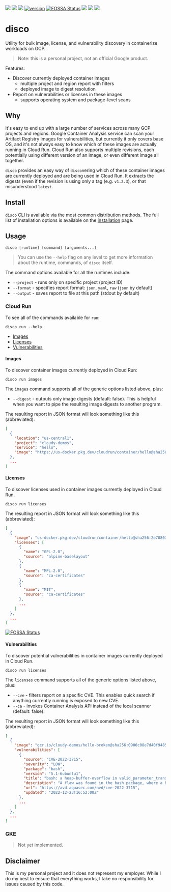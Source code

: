 [![](https://github.com/mchmarny/disco/actions/workflows/on-push.yaml/badge.svg?branch=main)](https://github.com/mchmarny/disco/actions/workflows/on-push.yaml)
[![](https://github.com/mchmarny/disco/actions/workflows/on-tag.yaml/badge.svg)](https://github.com/mchmarny/disco/actions/workflows/on-tag.yaml)
[![](https://codecov.io/gh/mchmarny/disco/branch/main/graph/badge.svg?token=9HLYDZZADN)](https://codecov.io/gh/mchmarny/disco)
[![version](https://img.shields.io/github/release/mchmarny/disco.svg?label=version)](https://github.com/mchmarny/disco/releases/latest)
[![FOSSA Status](https://app.fossa.com/api/projects/git%2Bgithub.com%2Fmchmarny%2Fdisco.svg?type=shield)](https://app.fossa.com/projects/git%2Bgithub.com%2Fmchmarny%2Fdisco?ref=badge_shield)
[![](https://img.shields.io/github/go-mod/go-version/mchmarny/disco.svg?label=go)](https://github.com/mchmarny/disco)
[![](https://goreportcard.com/badge/github.com/mchmarny/disco)](https://goreportcard.com/report/github.com/mchmarny/disco)
[![](https://img.shields.io/badge/License-Apache%202.0-blue.svg?label=license)](https://github.com/mchmarny/disco/blob/main/LICENSE)

# disco 

Utility for bulk image, license, and vulnerability discovery in containerize workloads on GCP.

> Note: this is a personal project, not an official Google product.

Features:

* Discover currently deployed container images
  * multiple project and region report with filters
  * deployed image to digest resolution
* Report on vulnerabilities or licenses in these images
  * supports operating system and package-level scans

## Why

It's easy to end up with a large number of services across many GCP projects and regions. Google Container Analysis service can scan your Artifact Registry images for vulnerabilities, but currently it only covers base OS, and it's not always easy to know which of these images are actually running in Cloud Run. Cloud Run also supports multiple revisions, each potentially using different version of an image, or even different image all together.

`disco` provides an easy way of `disco`vering which of these container images are currently deployed and are being used in Cloud Run. It extracts the digests (even if the revision is using only a tag (e.g. `v1.2.3`), or that misunderstood `latest`.

## Install

`disco` CLI is available via the most common distribution methods. The full list of installation options is available on the [installation](INSTALL.md) page.

## Usage

```shell
disco [runtime] [command] [arguments...]
```

> You can use the `--help` flag on any level to get more information about the runtime, commands, of `disco` itself.

The command options available for all the runtimes include:

* `--project` - runs only on specific project (project ID)
* `--format`  - specifies report format: `json`, `yaml`, `raw` (`json` by default)
* `--output`  - saves report to file at this path (stdout by default) 

### Cloud Run 

To see all of the commands available for `run`:

```shell
disco run --help
```

* [Images](#images)
* [Licenses](#licenses)
* [Vulnerabilities](#vulnerabilities)

#### Images

To discover container images currently deployed in Cloud Run:

```shell
disco run images
```

The `images` command supports all of the generic options listed above, plus: 

* `--digest` - outputs only image digests (default: false). This is helpful when you want to pipe the resulting image digests to another program.

The resulting report in JSON format will look something like this (abbreviated):

```json
[
  {
    "location": "us-central1",
    "project": "cloudy-demos",
    "service": "hello",
    "image": "https://us-docker.pkg.dev/cloudrun/container/hello@sha256:2e70803dbc92a7bffcee3af54b5d264b23a6096f304f00d63b7d1e177e40986c"
  },
  ...
]
```

#### Licenses

To discover licenses used in container images currently deployed in Cloud Run.

```shell
disco run licenses
```

The resulting report in JSON format will look something like this (abbreviated):

```json
[
  {
    "image": "us-docker.pkg.dev/cloudrun/container/hello@sha256:2e70803dbc92a7bffcee3af54b5d264b23a6096f304f00d63b7d1e177e40986c",
    "licenses": [
      {
        "name": "GPL-2.0",
        "source": "alpine-baselayout"
      },
      {
        "name": "MPL-2.0",
        "source": "ca-certificates"
      },
      {
        "name": "MIT",
        "source": "ca-certificates"
      },
      ...
    ]
  },
  ...
]
```


[![FOSSA Status](https://app.fossa.com/api/projects/git%2Bgithub.com%2Fmchmarny%2Fdisco.svg?type=large)](https://app.fossa.com/projects/git%2Bgithub.com%2Fmchmarny%2Fdisco?ref=badge_large)

#### Vulnerabilities

To discover potential vulnerabilities in container images currently deployed in Cloud Run.

```shell
disco run licenses
```

The `licenses` command supports all of the generic options listed above, plus: 

* `--cve` - filters report on a specific CVE. This enables quick search if anything currently running is exposed to new CVE.
* `--ca`  - invokes Container Analysis API instead of the local scanner (default: false).     

The resulting report in JSON format will look something like this (abbreviated):

```json
[
  {
    "image": "gcr.io/cloudy-demos/hello-broken@sha256:0900c08e7d40f9485c8497c035de07391ba3c274a1035f504f8602531b2314e6",
    "vulnerabilities": [
      {
        "source": "CVE-2022-3715",
        "severity": "LOW",
        "package": "bash",
        "version": "5.1-6ubuntu1",
        "title": "bash: a heap-buffer-overflow in valid_parameter_transform",
        "description": "A flaw was found in the bash package, where a heap-buffer overflow can occur in valid_parameter_transform. This issue may lead to memory problems.",
        "url": "https://avd.aquasec.com/nvd/cve-2022-3715",
        "updated": "2022-12-23T16:52:00Z"
      },
      ...
    ]
  },
  ...
]
```

### GKE

> Not yet implemented.


## Disclaimer

This is my personal project and it does not represent my employer. While I do my best to ensure that everything works, I take no responsibility for issues caused by this code.